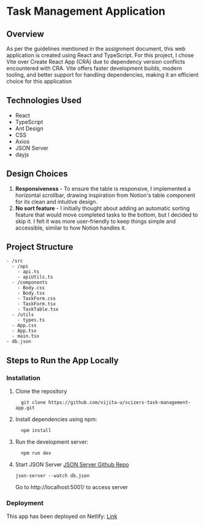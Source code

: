 # Task Management Application

## Overview
As per the guidelines mentioned in the assignment document, this web application is created using React and TypeScript. 
For this project, I chose Vite over Create React App (CRA) due to dependency version conflicts encountered with CRA. Vite offers faster development builds, modern tooling, and better support for handling dependencies, making it an efficient choice for this application 

## Technologies Used
- React
- TypeScript
- Ant Design
- CSS
- Axios
- JSON Server
- dayjs

## Design Choices
1. **Responsiveness** - To ensure the table is responsive, I implemented a horizontal scrollbar, drawing inspiration from Notion's table component for its clean and intuitive design.
2. **No sort feature** - I initially thought about adding an automatic sorting feature that would move completed tasks to the bottom, but I decided to skip it. I felt it was more user-friendly to keep things simple and accessible, similar to how Notion handles it.

## Project Structure
```
- /src
  - /api
    - api.ts
    - apiUtils.ts
  - /components
    - Body.css
    - Body.tsx
    - TaskForm.css
    - TaskForm.tsx
    - TaskTable.tsx
  - /utils
    - types.ts
  - App.css
  - App.tsx
  - main.tsx
- db.json
```

## Steps to Run the App Locally

### Installation
1. Clone the repository
   ```
     git clone https://github.com/vijita-u/scizers-task-management-app.git
   ```
2. Install dependencies using npm:
   ```
     npm install
   ```
3. Run the development server:
   ```
     npm run dev
   ```
4. Start JSON Server [JSON Server Github Repo](https://github.com/typicode/json-server/tree/v0?tab=readme-ov-file)
   ```
   json-server --watch db.json
   ```
   Go to  http://localhost:5001/ to access server

### Deployment
This app has been deployed on Netlify: [Link](https://scizers-task-app.netlify.app/)
